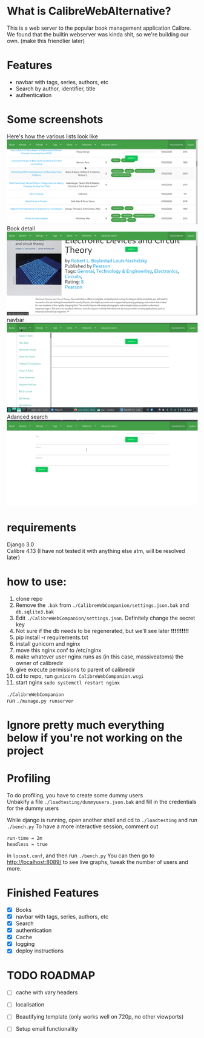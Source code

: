 # What is CalibreWebAlternative? 
This is a web server to the popular book management application Calibre. We found that the builtin webserver was kinda shit, so we're building our own. (make this friendlier later)



# Features

-  navbar with tags, series, authors, etc
-  Search by author, identifier, title
- authentication 


# Some screenshots
Here's how the various lists look like 
![booklist](./screenshots/booklist.png)
Book detail
![bookdetail](./screenshots/bookdetail.png)
navbar
![nav](./screenshots/navbar.png)
Adanced search
![booklist](./screenshots/search.png)
# requirements
Django 3.0  
Calibre 4.13 (I have not tested it with anything else atm, will be resolved later)

# how to use:
1. clone repo
2. Remove the `.bak` from `./CalibreWebCompanion/settings.json.bak`  and `db.sqlite3.bak`
3. Edit `./CalibreWebCompanion/settings.json`. Definitely change the secret key
4. Not sure if the db needs to be regenerated, but we'll see later __!!!!!!!!!!__
5. pip install -r requirements.txt
6. install gunicorn and nginx
7. move this nginx.conf to /etc/nginx
8. make whatever user nginx runs as (in this case, massiveatoms) the owner of calibredir
9. give execute permissions to parent of calibredir
10. cd to repo, run `gunicorn CalibreWebCompanion.wsgi`
11. start nginx `sudo systemctl restart nginx`


 
 
`./CalibreWebCompanion`     
run `./manage.py runserver`    

# Ignore pretty much everything below if you're not working on the project

# Profiling

To do profiling, you have to create some dummy users  
Unbakify a file `./loadtesting/dummyusers.json.bak`  and fill in the credentials for the dummy users  

While django is running, open another shell and cd to `./loadtesting` and run `./bench.py`
To have a more interactive session, 
comment out 
```
run-time = 2m
headless = true
``` 
in `locust.conf`, and then run `./bench.py`
You can then go to [http://localhost:8089/](http://localhost:8089/) to see live graphs, tweak the number of users and more.


# Finished Features

- [x] Books
- [x] navbar with tags, series, authors, etc
- [x] Search
- [x] authentication 
- [x] Cache 
- [x] logging
- [x]  deploy instructions

# TODO ROADMAP
- [ ] cache with vary headers
- [ ] localisation
- [ ] Beautifying template (only works well on 720p, no other viewports)
- [ ]  Setup email functionality




 